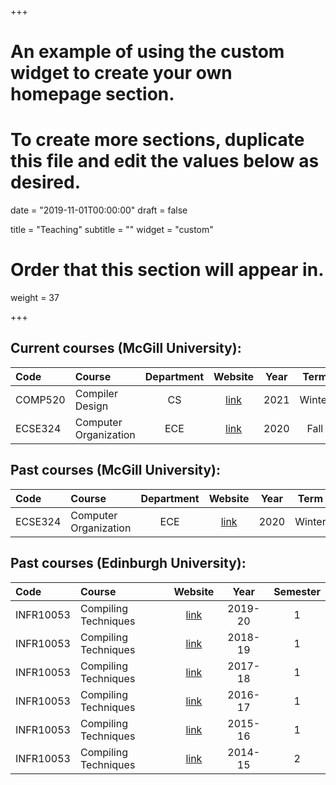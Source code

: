+++
# An example of using the custom widget to create your own homepage section.
# To create more sections, duplicate this file and edit the values below as desired.

date = "2019-11-01T00:00:00"
draft = false

title = "Teaching"
subtitle = ""
widget = "custom"

# Order that this section will appear in.
weight = 37

+++


## Current courses (McGill University):

| Code     | Course                   | Department |  Website  |    Year |   Term     |
| :------- | :----------------        | :-----:    |:-----:    | :----:  | :--------: |
| COMP520  | Compiler Design          | CS         | [link][4] |   2021  |   Winter   |
| ECSE324  | Computer Organization    | ECE        | [link][3] |   2020  |     Fall   |

## Past courses (McGill University):

| Code     | Course                   | Department |  Website  |    Year |   Term     |
| :------- | :----------------        | :-----:    |:-----:    | :----:  | :--------: |
| ECSE324  | Computer Organization    | ECE        | [link][2] |   2020  |     Winter |

## Past courses (Edinburgh University):

| Code      | Course                   | Website   |    Year    |   Semester |
| :-------  | :----------------        | :-----:   | :----:     | :--------: |
| INFR10053 | Compiling Techniques     | [link][1] |   2019-20  |          1 |
| INFR10053 | Compiling Techniques     | [link][1] |   2018-19  |          1 |
| INFR10053 | Compiling Techniques     | [link][1] |   2017-18  |          1 |
| INFR10053 | Compiling Techniques     | [link][1] |   2016-17  |          1 |
| INFR10053 | Compiling Techniques     | [link][1] |   2015-16  |          1 |
| INFR10053 | Compiling Techniques     | [link][1] |   2014-15  |          2 |


[1]: http://www.inf.ed.ac.uk/teaching/courses/ct
[2]: https://mcgill.ca/study/2019-2020/courses/ecse-324
[3]: https://mcgill.ca/study/2020-2021/courses/ecse-324
[4]: https://www.mcgill.ca/study/2020-2021/courses/comp-520